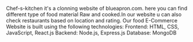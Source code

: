 Chef-s-kitchen
it's a clonning website of blueapron.com. here you can find different type of food material Raw and cooked.In our website u can also check restaurants based on location and rating.
Our food E-Commerce Website is built using the following technologies:
Frontend: HTML, CSS, JavaScript, React.js
Backend: Node.js, Express.js
Database: MongoDB
